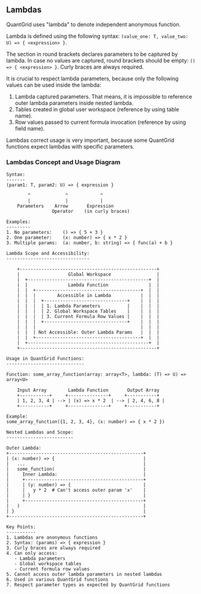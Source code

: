 ## Lambdas

QuantGrid uses "lambda" to denote independent anonymous function.

Lambda is defined using the following syntax: `(value_one: T, value_two: U) => { <expression> }`.

The section in round brackets declares parameters to be captured by lambda. In case no values are captured, round
brackets should be empty: `() => { <expression> }`. Curly braces are always required.

It is crucial to respect lambda parameters, because only the following values can be used inside the lambda:

1. Lambda captured parameters. That means, it is impossible to reference outer lambda parameters inside nested lambda.
2. Tables created in global user workspace (reference by using table name).
3. Row values passed to current formula invocation (reference by using field name).

Lambdas correct usage is very important, because some QuantGrid functions expect lambdas with specific parameters.

### Lambdas Concept and Usage Diagram

```ascii
Syntax:
-------
(param1: T, param2: U) => { expression }

        ^             ^            ^
        |             |            |
    Parameters    Arrow       Expression
                 Operator    (in curly braces)

Examples:
---------
1. No parameters:    () => { 5 + 3 }
2. One parameter:    (x: number) => { x * 2 }
3. Multiple params:  (a: number, b: string) => { func(a) + b }

Lambda Scope and Accessibility:
-------------------------------

    +---------------------------------------------------+
    |                  Global Workspace                 |
    |  +---------------------------------------------+  |
    |  |               Lambda Function               |  |
    |  |  +---------------------------------------+  |  |
    |  |  |        Accessible in Lambda           |  |  |
    |  |  |  +-------------------------------+    |  |  |
    |  |  |  | 1. Lambda Parameters          |    |  |  |
    |  |  |  | 2. Global Workspace Tables    |    |  |  |
    |  |  |  | 3. Current Formula Row Values |    |  |  |
    |  |  |  +-------------------------------+    |  |  |
    |  |  |                                       |  |  |
    |  |  | Not Accessible: Outer Lambda Params   |  |  |
    |  |  +---------------------------------------+  |  |
    |  +---------------------------------------------+  |
    +---------------------------------------------------+

Usage in QuantGrid Functions:
-----------------------------

Function: some_array_function(array: array<T>, lambda: (T) => U) => array<U>

    Input Array        Lambda Function       Output Array
    +-----------+     +---------------+     +-----------+
    | 1, 2, 3, 4 | --> | (x) => x * 2  | --> | 2, 4, 6, 8 |
    +-----------+     +---------------+     +-----------+

Example:
some_array_function({1, 2, 3, 4}, (x: number) => { x * 2 })

Nested Lambdas and Scope:
-------------------------

Outer Lambda:
+--------------------------------------------------+
| (x: number) => {                                 |
|   ...                                            |
|   some_function(                                 |
|     Inner Lambda:                                |
|     +--------------------------------------------+
|     | (y: number) => {                           |
|     |   y * 2  # Can't access outer param 'x'    |
|     | }                                          |
|     +--------------------------------------------+
|   )                                              |
| }                                                |
+--------------------------------------------------+

Key Points:
-----------
1. Lambdas are anonymous functions
2. Syntax: (params) => { expression }
3. Curly braces are always required
4. Can only access:
   - Lambda parameters
   - Global workspace tables
   - Current formula row values
5. Cannot access outer lambda parameters in nested lambdas
6. Used in various QuantGrid functions
7. Respect parameter types as expected by QuantGrid functions
```